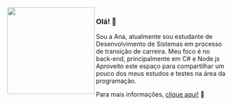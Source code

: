 <img src="http://docesrizzi.hospedagemdesites.ws/Ana.jpg" width=200px align=left />

### Olá! 👋

Sou a Ana, atualmente sou estudante de Desenvolvimento de Sistemas em processo de transição de carreira. Meu foco é no back-end, principalmente em C# e Node.js<br>
Aproveito este espaço para compartilhar um pouco dos meus estudos e testes na área da programação.

<p>Para mais informações, <a href="https://www.linkedin.com/in/analuciarizzi/">clique aqui!</a> 💬<p>
  

<!--
**AnaRizzi/AnaRizzi** is a ✨ _special_ ✨ repository because its `README.md` (this file) appears on your GitHub profile.

Here are some ideas to get you started:

- 🔭 I’m currently working on ...
- 🌱 I’m currently learning ...
- 👯 I’m looking to collaborate on ...
- 🤔 I’m looking for help with ...
- 💬 Ask me about ...
- 📫 How to reach me: ...
- 😄 Pronouns: ...
- ⚡ Fun fact: ...
-->
